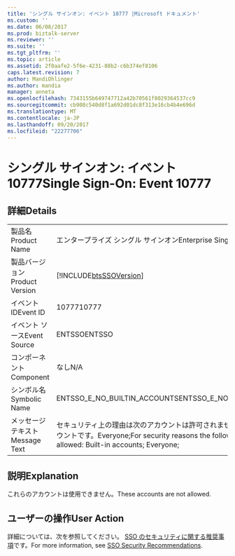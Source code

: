 ```yaml
---
title: 'シングル サインオン: イベント 10777 |Microsoft ドキュメント'
ms.custom: ''
ms.date: 06/08/2017
ms.prod: biztalk-server
ms.reviewer: ''
ms.suite: ''
ms.tgt_pltfrm: ''
ms.topic: article
ms.assetid: 2f0aafe2-5f6e-4231-88b2-c6b374ef8106
caps.latest.revision: 7
author: MandiOhlinger
ms.author: mandia
manager: anneta
ms.openlocfilehash: 7343155b649747712a42b70561f8029364537cc9
ms.sourcegitcommit: cb908c540d8f1a692d01dc8f313e16cb4b4e696d
ms.translationtype: MT
ms.contentlocale: ja-JP
ms.lasthandoff: 09/20/2017
ms.locfileid: "22277706"
---
```

# <a name="single-sign-on-event-10777"></a><span data-ttu-id="caf05-102">シングル サインオン: イベント 10777</span><span class="sxs-lookup"><span data-stu-id="caf05-102">Single Sign-On: Event 10777</span></span>
## <a name="details"></a><span data-ttu-id="caf05-103">詳細</span><span class="sxs-lookup"><span data-stu-id="caf05-103">Details</span></span>  
  
|||  
|-|-|  
|<span data-ttu-id="caf05-104">製品名</span><span class="sxs-lookup"><span data-stu-id="caf05-104">Product Name</span></span>|<span data-ttu-id="caf05-105">エンタープライズ シングル サインオン</span><span class="sxs-lookup"><span data-stu-id="caf05-105">Enterprise Single Sign-On</span></span>|  
|<span data-ttu-id="caf05-106">製品バージョン</span><span class="sxs-lookup"><span data-stu-id="caf05-106">Product Version</span></span>|[!INCLUDE[btsSSOVersion](../includes/btsssoversion-md.md)]|  
|<span data-ttu-id="caf05-107">イベント ID</span><span class="sxs-lookup"><span data-stu-id="caf05-107">Event ID</span></span>|<span data-ttu-id="caf05-108">10777</span><span class="sxs-lookup"><span data-stu-id="caf05-108">10777</span></span>|  
|<span data-ttu-id="caf05-109">イベント ソース</span><span class="sxs-lookup"><span data-stu-id="caf05-109">Event Source</span></span>|<span data-ttu-id="caf05-110">ENTSSO</span><span class="sxs-lookup"><span data-stu-id="caf05-110">ENTSSO</span></span>|  
|<span data-ttu-id="caf05-111">コンポーネント</span><span class="sxs-lookup"><span data-stu-id="caf05-111">Component</span></span>|<span data-ttu-id="caf05-112">なし</span><span class="sxs-lookup"><span data-stu-id="caf05-112">N/A</span></span>|  
|<span data-ttu-id="caf05-113">シンボル名</span><span class="sxs-lookup"><span data-stu-id="caf05-113">Symbolic Name</span></span>|<span data-ttu-id="caf05-114">ENTSSO_E_NO_BUILTIN_ACCOUNTS</span><span class="sxs-lookup"><span data-stu-id="caf05-114">ENTSSO_E_NO_BUILTIN_ACCOUNTS</span></span>|  
|<span data-ttu-id="caf05-115">メッセージ テキスト</span><span class="sxs-lookup"><span data-stu-id="caf05-115">Message Text</span></span>|<span data-ttu-id="caf05-116">セキュリティ上の理由は次のアカウントは許可されません。 ビルトイン アカウントです。Everyone;</span><span class="sxs-lookup"><span data-stu-id="caf05-116">For security reasons the following accounts are not allowed: Built-in accounts; Everyone;</span></span>|  
  
## <a name="explanation"></a><span data-ttu-id="caf05-117">説明</span><span class="sxs-lookup"><span data-stu-id="caf05-117">Explanation</span></span>  
 <span data-ttu-id="caf05-118">これらのアカウントは使用できません。</span><span class="sxs-lookup"><span data-stu-id="caf05-118">These accounts are not allowed.</span></span>  
  
## <a name="user-action"></a><span data-ttu-id="caf05-119">ユーザーの操作</span><span class="sxs-lookup"><span data-stu-id="caf05-119">User Action</span></span>  
 <span data-ttu-id="caf05-120">詳細については、次を参照してください。 [SSO のセキュリティに関する推奨事項](../core/sso-security-recommendations.md)です。</span><span class="sxs-lookup"><span data-stu-id="caf05-120">For more information, see [SSO Security Recommendations](../core/sso-security-recommendations.md).</span></span>